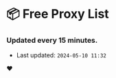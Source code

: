 # :package: Free Proxy List
### Updated every 15 minutes.

- Last updated: `2024-05-10 11:32`

:heart:
